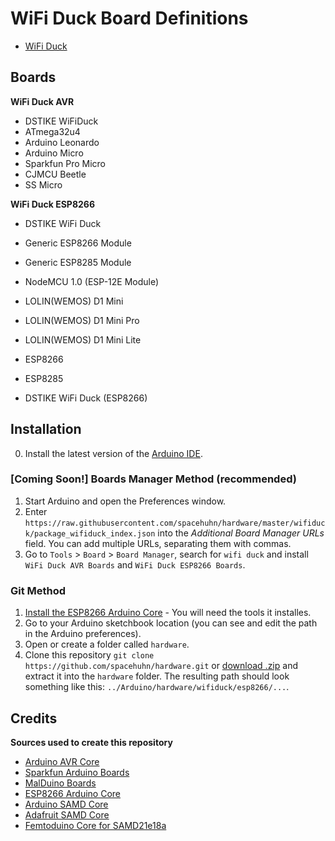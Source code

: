 # WiFi Duck Board Definitions

* [WiFi Duck](https://github.com/spacehuhn/WiFiDuck)

## Boards

**WiFi Duck AVR**
* DSTIKE WiFiDuck
* ATmega32u4
* Arduino Leonardo
* Arduino Micro
* Sparkfun Pro Micro
* CJMCU Beetle
* SS Micro

**WiFi Duck ESP8266**
* DSTIKE WiFi Duck
* Generic ESP8266 Module
* Generic ESP8285 Module
* NodeMCU 1.0 (ESP-12E Module)
* LOLIN(WEMOS) D1 Mini
* LOLIN(WEMOS) D1 Mini Pro
* LOLIN(WEMOS) D1 Mini Lite
			
* ESP8266
* ESP8285
* DSTIKE WiFi Duck (ESP8266)

## Installation 

0. Install the latest version of the [Arduino IDE](https://www.arduino.cc/en/main/software).

### [Coming Soon!] Boards Manager Method (recommended)

1. Start Arduino and open the Preferences window.
2. Enter `https://raw.githubusercontent.com/spacehuhn/hardware/master/wifiduck/package_wifiduck_index.json` into the *Additional Board Manager URLs* field. You can add multiple URLs, separating them with commas.
3. Go to `Tools` > `Board` > `Board Manager`, search for `wifi duck` and install `WiFi Duck AVR Boards` and `WiFi Duck ESP8266 Boards`.

### Git Method

1. [Install the ESP8266 Arduino Core](https://github.com/esp8266/Arduino#installing-with-boards-manager) - You will need the tools it installes.
2. Go to your Arduino sketchbook location (you can see and edit the path in the Arduino preferences).
3. Open or create a folder called `hardware`.
4. Clone this repository `git clone https://github.com/spacehuhn/hardware.git` or [download .zip](https://github.com/spacehuhn/Arduino/archive/master.zip) and extract it into the `hardware` folder. 
The resulting path should look something like this: `../Arduino/hardware/wifiduck/esp8266/...`.

## Credits

**Sources used to create this repository**
* [Arduino AVR Core](https://github.com/arduino/ArduinoCore-avr)
* [Sparkfun Arduino Boards](https://github.com/sparkfun/Arduino_Boards/)
* [MalDuino Boards](https://github.com/jLynx/MalDuino_Boards/)
* [ESP8266 Arduino Core](https://github.com/esp8266/Arduino)
* [Arduino SAMD Core](https://github.com/arduino/ArduinoCore-samd)
* [Adafruit SAMD Core](https://github.com/adafruit/ArduinoCore-samd)
* [Femtoduino Core for SAMD21e18a](https://github.com/femtoduino/ArduinoCore-atsamd21e18a)